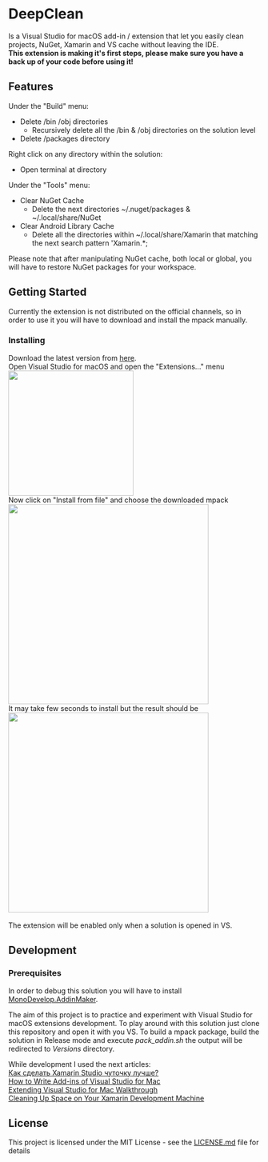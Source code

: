 # DeepClean

Is a Visual Studio for macOS add-in / extension that let you easily clean projects, NuGet, Xamarin and VS cache without leaving the IDE.<br/>
**This extension is making it's first steps, please make sure you have a back up of your code before using it!**

## Features

Under the "Build" menu:
* Delete /bin /obj directories
    * Recursively delete all the /bin & /obj directories on the solution level
* Delete /packages directory

Right click on any directory within the solution:
* Open terminal at directory

Under the "Tools" menu:
* Clear NuGet Cache
    * Delete the next directories ~/.nuget/packages & ~/.local/share/NuGet
* Clear Android Library Cache
    * Delete all the directories within ~/.local/share/Xamarin that matching the next search pattern 'Xamarin.*;

Please note that after manipulating NuGet cache, both local or global, you will have to restore NuGet packages for your workspace.

## Getting Started

Currently the extension is not distributed on the official channels, so in order to use it you will have to download and install the mpack manually.

### Installing

Download the latest version from [here](https://github.com/yuv4ik/vsmacdeepclean/tree/master/Versions). <br/>
Open Visual Studio for macOS and open the "Extensions..." menu<br/>
<img src="https://github.com/yuv4ik/vsmacdeepclean/raw/master/Graphics/0_install.png" width="250"><br/>
Now click on "Install from file" and choose the downloaded mpack<br/>
<img src="https://github.com/yuv4ik/vsmacdeepclean/raw/master/Graphics/1_install.png" width="400"><br/>
It may take few seconds to install but the result should be<br/>
<img src="https://github.com/yuv4ik/vsmacdeepclean/raw/master/Graphics/2_install.png" width="400"><br/>
<br/>
The extension will be enabled only when a solution is opened in VS.

## Development

### Prerequisites
In order to debug this solution you will have to install [MonoDevelop.AddinMaker](https://github.com/mhutch/MonoDevelop.AddinMaker).

The aim of this project is to practice and experiment with Visual Studio for macOS extensions development.
To play around with this solution just clone this repository and open it with you VS. To build a mpack package, build the solution in Release mode and execute *pack_addin.sh* the output will be redirected to *Versions* directory.

While development I used the next articles:<br/>
[Как сделать Xamarin Studio чуточку лучше?](https://habrahabr.ru/post/256393/)<br/>
[How to Write Add-ins of Visual Studio for Mac](https://blog.lextudio.com/how-to-write-add-ins-of-visual-studio-for-mac-ee6113db5ddf)<br/>
[Extending Visual Studio for Mac Walkthrough](https://docs.microsoft.com/en-us/visualstudio/mac/extending-visual-studio-mac-walkthrough)<br/>
[Cleaning Up Space on Your Xamarin Development Machine](https://montemagno.com/cleanup-up-space-xamarin-dev-machine/)

## License

This project is licensed under the MIT License - see the [LICENSE.md](LICENSE.md) file for details

